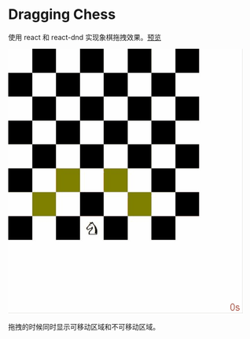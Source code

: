 # Dragging Chess

使用 react 和 react-dnd 实现象棋拖拽效果。[预览](https://ericteen.github.io/dragging-chess)

![img](/img/Profile.gif)

拖拽的时候同时显示可移动区域和不可移动区域。
